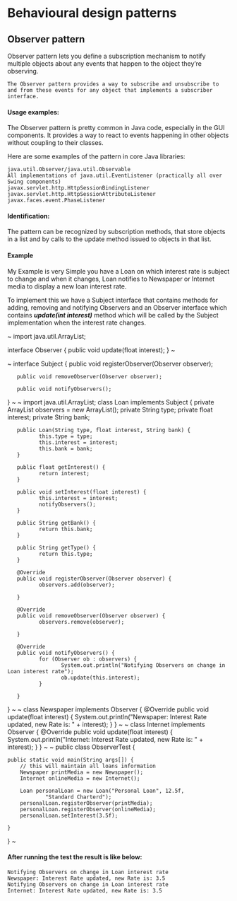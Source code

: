 # Behavioural design patterns
## Observer pattern

Observer pattern lets you define a subscription mechanism to notify multiple objects about any events that happen to the object they’re observing.

```
The Observer pattern provides a way to subscribe and unsubscribe to and from these events for any object that implements a subscriber interface.
```


#### Usage examples: 

The Observer pattern is pretty common in Java code, especially in the GUI components. It provides a way to react to events happening in other objects without coupling to their classes.


Here are some examples of the pattern in core Java libraries:


```
java.util.Observer/java.util.Observable
All implementations of java.util.EventListener (practically all over Swing components)
javax.servlet.http.HttpSessionBindingListener
javax.servlet.http.HttpSessionAttributeListener
javax.faces.event.PhaseListener
```

#### Identification:
The pattern can be recognized by subscription methods, that store objects in a list and by calls to the update method issued to objects in that list.



#### Example


My Example is very Simple you have a Loan on which interest rate is subject to change and when it changes, Loan notifies to Newspaper or Internet media to display a new loan interest rate. 

To implement this we have a Subject interface that contains methods for adding, removing and notifying Observers and an Observer interface which contains ***update(int interest)*** method which will be called by the Subject implementation when the interest rate changes.


~
import java.util.ArrayList;

interface Observer {
       public void update(float interest);
}
~

~
interface Subject {
       public void registerObserver(Observer observer);

       public void removeObserver(Observer observer);

       public void notifyObservers();
}
~
~
import java.util.ArrayList;
class Loan implements Subject {
       private ArrayList<Observer> observers = new ArrayList<Observer>();
       private String type;
       private float interest;
       private String bank;

       public Loan(String type, float interest, String bank) {
              this.type = type;
              this.interest = interest;
              this.bank = bank;
       }

       public float getInterest() {
              return interest;
       }

       public void setInterest(float interest) {
              this.interest = interest;
              notifyObservers();
       }

       public String getBank() {
              return this.bank;
       }

       public String getType() {
              return this.type;
       }

       @Override
       public void registerObserver(Observer observer) {
              observers.add(observer);

       }

       @Override
       public void removeObserver(Observer observer) {
              observers.remove(observer);

       }

       @Override
       public void notifyObservers() {
              for (Observer ob : observers) {
                     System.out.println("Notifying Observers on change in Loan interest rate");
                     ob.update(this.interest);
              }

       }

}
~
~
class Newspaper implements Observer {
       @Override
       public void update(float interest) {
              System.out.println("Newspaper: Interest Rate updated, new Rate is: "
                           + interest);
       }
}
~
~
class Internet implements Observer {
       @Override
       public void update(float interest) {
              System.out.println("Internet: Interest Rate updated, new Rate is: "
                           + interest);
       }
}
~
~
public class ObserverTest {

    public static void main(String args[]) {
        // this will maintain all loans information
        Newspaper printMedia = new Newspaper();
        Internet onlineMedia = new Internet();

        Loan personalLoan = new Loan("Personal Loan", 12.5f,
                "Standard Charterd");
        personalLoan.registerObserver(printMedia);
        personalLoan.registerObserver(onlineMedia);
        personalLoan.setInterest(3.5f);

    }
}
~

#### After running the test the result is like below:


```
Notifying Observers on change in Loan interest rate
Newspaper: Interest Rate updated, new Rate is: 3.5
Notifying Observers on change in Loan interest rate
Internet: Interest Rate updated, new Rate is: 3.5
```
